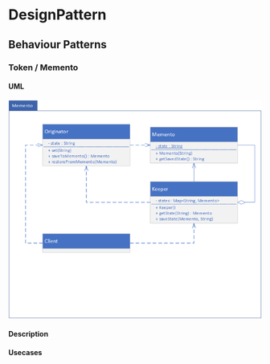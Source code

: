 # DesignPattern
## Behaviour Patterns
### Token / Memento

#### UML
![MementoUML](img/Memento.png)

#### Description

#### Usecases

